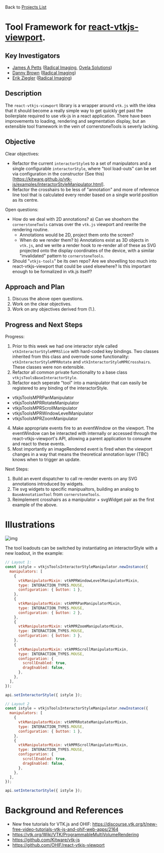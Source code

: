 Back to [Projects List](../../README.md#ProjectsList)

# Tool Framework for [react-vtkjs-viewport](https://github.com/OHIF/react-vtkjs-viewport).

## Key Investigators

- [James A Petts][james] ([Radical Imaging][radical], [Ovela Solutions][OvelaSolutions])
- [Danny Brown][danny] ([Radical Imaging][radical])
- [Erik Ziegler][erik] ([Radical Imaging][radical])

## Description

The `react-vtkjs-viewport` library is a wrapper around `vtk.js` with the idea that it should become a really simple way to get quickly get past the boilerplate required to use vtk-js in a react application.
There have been improvements to loading, rendering and segmentation display, but an extensible tool framework in the vein of cornerstoneTools is severly lacking.

## Objective

Clear objectives:
- Refactor the current `interactorStyle`s to a set of manipulators and a single configurable `interactorStyle`, where "tool load-outs" can be set via configuration in the constructor (See this)[https://kitware.github.io/vtk-js/examples/InteractorStyleManipulator.html].
- Refactor the crosshairs to be less of "annotation" and more of reference line tool that is calculated every render based on a single world position as its centre.

Open questions:
- How do we deal with 2D annotations?
  a) Can we shoehorn the `cornerstoneTools` canvas over the `vtk.js` viewport and rewrite the rendering routine.
    - Annotations would be 2D, project them onto the screen?
    - When do we render them?
  b) Annotations exist as 3D objects in `vtk.js`, and we write a render hook to re-render all of these as SVG projected onto the display coordinates of the device, with a similar "invalidated" pattern to `cornerstoneTools`.
- Should "`vtkjs-tools`" be its own repo? Are we shovelling too much into react-vtkjs-viewport that could be used elsewhere? Is this important enough to be formalized in vtk.js itself?

## Approach and Plan

<!-- Describe here HOW you would like to achieve the objectives stated above. -->

1. Discuss the above open questions.
2. Work on the clear objectives.
3. Work on any objectives derived from (1.).

## Progress and Next Steps
Progress:

1. Prior to this week we had one interactor style called `vtkInteractorStyleMPRSlice` with hard-coded key bindings. Two classes inherited from this class and overrode some functionality: `vtkInteractorStyleMPRRotate` and `vtkInteractorStyleMPRCrosshairs`. These classes were non extensible.
2. Refactor all common private functionality to a base class `vtkjsToolsBaseInteractorStyle`.
3. Refactor each seperate "tool" into a manipulator that can easily be registered to any binding of the interactorStyle.
  - vtkjsToolsMPRPanManipulator
  - vtkjsToolsMPRRotateManipulator
  - vtkjsToolsMPRScrollManipulator
  - vtkjsToolsMPRWindowLevelManipulator
  - vtkjsToolsMPRZoomManipulator
4. Make appropriate events fire to an eventWindow on the viewport. The eventWindow can be interacted with internally or accessed through the react-vtkjs-viewport's API, allowing a parent application to consume and react to these events.
5. Most importantly an imageRendered event is fired when the viewport changes in a way that means the theoretical annotation layer (TBC) knows when to trigger an update.

Next Steps:

1. Build an event dispatcher to call re-render events on any SVG annotations introduced by widgets.
2. Tie svg widgets to specific manipualtors, building an analog to `BaseAnnotationTool` from `cornerstoneTools`.
3. Reimplement crosshairs as a manipulator + svgWidget pair as the first example of the above.

# Illustrations

![img](https://media.giphy.com/media/cJTAGV1mupeFS1VZft/giphy.gif)

The tool loadouts can be switched by instantiating an interactorStyle with a new loadout, in the example:


```js
// Layout 1:
const istyle = vtkjsToolsInteractorStyleManipulator.newInstance({
  manipulators: [
    {
      vtkManipulatorMixin: vtkMPRWindowLevelManipulatorMixin,
      type: INTERACTION_TYPES.MOUSE,
      configuration: { button: 1 },
    },
    {
      vtkManipulatorMixin: vtkMPRPanManipulatorMixin,
      type: INTERACTION_TYPES.MOUSE,
      configuration: { button: 2 },
    },
    {
      vtkManipulatorMixin: vtkMPRZoomManipulatorMixin,
      type: INTERACTION_TYPES.MOUSE,
      configuration: { button: 3 },
    },
    {
      vtkManipulatorMixin: vtkMPRScrollManipulatorMixin,
      type: INTERACTION_TYPES.MOUSE,
      configuration: {
        scrollEnabled: true,
        dragEnabled: false,
      },
    },
  ],
});

api.setInteractorStyle({ istyle });
```

```js
// Layout 2
const istyle = vtkjsToolsInteractorStyleManipulator.newInstance({
  manipulators: [
    {
      vtkManipulatorMixin: vtkMPRRotateManipulatorMixin,
      type: INTERACTION_TYPES.MOUSE,
      configuration: { button: 1 },
    },
    {
      vtkManipulatorMixin: vtkMPRScrollManipulatorMixin,
      type: INTERACTION_TYPES.MOUSE,
      configuration: {
        scrollEnabled: true,
        dragEnabled: false,
      },
    },
  ],
});

api.setInteractorStyle({ istyle });
```


# Background and References

<!-- If you developed any software, include link to the source code repository. If possible, also add links to sample data, and to any relevant publications. -->

* New free tutorials for VTK.js and OHIF: https://discourse.vtk.org/t/new-free-video-tutorials-vtk-js-and-ohif-web-apps/2164
* https://vtk.org/Wiki/VTK/ProgrammableMultiVolumeRendering
* https://github.com/Kitware/vtk-js
* https://github.com/OHIF/react-vtkjs-viewport

<!--
    Links
-->

[radical]: http://radicalimaging.com/
[danny]: https://github.com/dannyrb
[isomics]: http://isomics.com/
[james]: https://github.com/jamesapetts
[erik]: https://github.com/swederik
[steve]: https://github.com/pieper
[OvelaSolutions]: https://www.ovelasolutions.com
[ohif-viewer]: https://github.com/OHIF/Viewers
[ohif-extensions]: https://docs.ohif.org/advanced/extensions.html
[ohif]: http://ohif.org/

